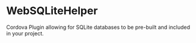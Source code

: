 WebSQLiteHelper
===============

Cordova Plugin allowing for SQLite databases to be pre-built and included in your project.
